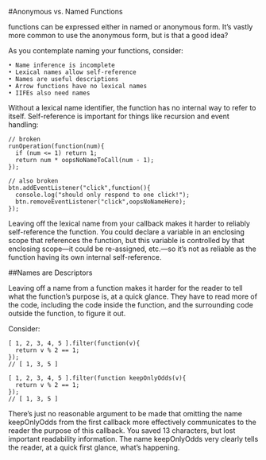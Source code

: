 #Anonymous vs. Named Functions


functions can be expressed either in named or anonymous form. It’s vastly more common to use the anonymous form, but is that a good idea?

As you contemplate naming your functions, consider:

    • Name inference is incomplete
    • Lexical names allow self-reference
    • Names are useful descriptions
    • Arrow functions have no lexical names
    • IIFEs also need names

Without a lexical name identifier, the function has no internal way to refer to itself. Self-reference is important for things like
recursion and event handling:

```
// broken
runOperation(function(num){
  if (num <= 1) return 1;
  return num * oopsNoNameToCall(num - 1);
});

// also broken
btn.addEventListener("click",function(){
  console.log("should only respond to one click!");
  btn.removeEventListener("click",oopsNoNameHere);
});
```

Leaving off the lexical name from your callback makes it
harder to reliably self-reference the function. You could declare a variable in an enclosing scope that references the
function, but this variable is controlled by that enclosing scope—it could be re-assigned, etc.—so it’s not as reliable as
the function having its own internal self-reference.


##Names are Descriptors

Leaving off a name from a function makes it harder for the reader to tell what the function’s purpose is, 
at a quick glance. They have to read more of the code, including the code inside the function, and
the surrounding code outside the function, to figure it out.

Consider:
```
[ 1, 2, 3, 4, 5 ].filter(function(v){
  return v % 2 == 1;
});
// [ 1, 3, 5 ]

[ 1, 2, 3, 4, 5 ].filter(function keepOnlyOdds(v){
  return v % 2 == 1;
});
// [ 1, 3, 5 ]
```

There’s just no reasonable argument to be made that omitting the name keepOnlyOdds from the first callback
more effectively communicates to the reader the purpose of this callback. You saved 13 characters, but lost important readability
information. The name keepOnlyOdds very clearly tells the reader, at a quick first glance, what’s happening.